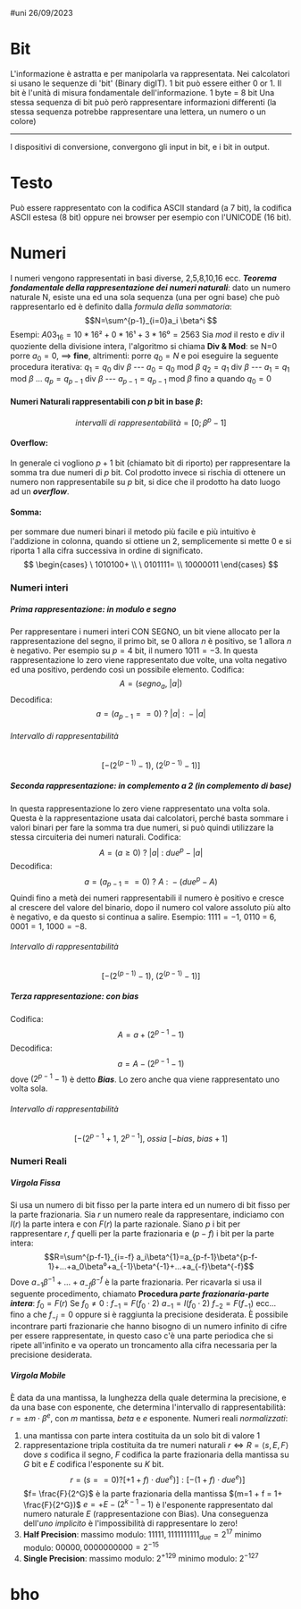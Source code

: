 #uni 26/09/2023
# Bit
L'informazione è astratta e per manipolarla va rappresentata. Nei calcolatori si usano le sequenze di 'bit' (Binary digIT).
1 bit può essere either 0 or 1.
Il bit è l'unità di misura fondamentale dell'informazione.
1 byte = 8 bit
Una stessa sequenza di bit può però rappresentare informazioni differenti (la stessa sequenza potrebbe rappresentare una lettera, un numero o un colore)

---
I dispositivi di conversione, convergono gli input in bit, e i bit in output.
# Testo
Può essere rappresentato con la codifica ASCII standard (a 7 bit), la codifica ASCII estesa (8 bit) oppure nei browser per esempio con l'UNICODE (16 bit).
# Numeri
I numeri vengono rappresentati in basi diverse, 2,5,8,10,16 ecc.
___Teorema fondamentale della rappresentazione dei numeri naturali___:
	dato un numero naturale N, esiste una ed una sola sequenza (una per ogni base) che può rappresentarlo ed è definito dalla _formula della sommatoria_: $$N=\sum^{p-1}_{i=0}a_i \beta^i $$
	Esempi:
		$A03_{16}=10*16²+0*16¹+3*16⁰=2563$
	Sia _mod_ il resto e _div_ il quoziente della divisione intera, l'algoritmo si chiama __Div & Mod__:
		se N=0 porre $a_0 = 0$, $\implies$ __fine__,
		altrimenti: porre $q_0=N$ e poi eseguire la seguente procedura iterativa:
			$q_1 = q_0$ div $\beta$ --- $a_0 = q_0$ mod $\beta$
			$q_2 = q_1$ div $\beta$ --- $a_1 = q_1$ mod $\beta$
			...
			$q_p = q_{p-1}$ div $\beta$ --- $a_{p-1} = q_{p-1}$ mod $\beta$
		fino a quando $q_0 = 0$ 
#### Numeri Naturali rappresentabili con $p$ bit in base $\beta$:
$$intervalli\ di\ rappresentabilità=[0;\beta^p-1]$$
#### Overflow:
In generale ci vogliono $p+1$ bit (chiamato bit di riporto) per rappresentare la somma tra due numeri di $p$ bit. Col prodotto invece si rischia di ottenere un numero non rappresentabile su $p$ bit, si dice che il prodotto ha dato luogo ad un ___overflow___.
#### Somma:
per sommare due numeri binari il metodo più facile e più intuitivo è l'addizione in colonna, quando si ottiene un 2, semplicemente si mette 0 e si riporta 1 alla cifra successiva in ordine di significato. $$ \begin{cases} \ 1010100+ \\ \ 0101111= \\ 10000011 \end{cases} $$
### Numeri interi
##### Prima rappresentazione: in modulo e segno
Per rappresentare i numeri interi CON SEGNO, un bit viene allocato per la rappresentazione del segno, il primo bit, se $0$ allora $n$ è positivo, se $1$ allora $n$ è negativo. Per esempio su $p=4$ bit, il numero $1011 = -3$. In questa rappresentazione lo zero viene rappresentato due volte, una volta negativo ed una positivo, perdendo così un possibile elemento.
Codifica: $$A = (segno_a, \ |a|)$$
Decodifica: $$a = (a_{p-1} == 0 ) \ ? \ |a| \ : \ -|a|$$
###### Intervallo di rappresentabilità
$$[-(2^{(p-1)}-1), \ (2^{(p-1)}-1)]$$
##### Seconda rappresentazione: in complemento a 2 (in complemento di base)
In questa rappresentazione lo zero viene rappresentato una volta sola. Questa è la rappresentazione usata dai calcolatori, perché basta sommare i valori binari per fare la somma tra due numeri, si può quindi utilizzare la stessa circuiteria dei numeri naturali.
Codifica: $$A = (a \geq 0) \ ? \ |a| \ : \ due^p - |a|$$
Decodifica: $$a = (a_{p-1} == 0 ) \ ? \ A \ : \ -(due^p - A)$$Quindi fino a metà dei numeri rappresentabili il numero è positivo e cresce al crescere del valore del binario, dopo il numero col valore assoluto più alto è negativo, e da questo si continua a salire. Esempio: $1111 = -1$, $0110$ = 6, $0001 = 1$, $1000 = -8$.
###### Intervallo di rappresentabilità
$$[-(2^{(p-1)}-1), \ (2^{(p-1)}-1)]$$
##### Terza rappresentazione: con bias
Codifica: $$A = a + (2^{p-1} - 1 )$$
Decodifica: $$a = A - (2^{p - 1} - 1) $$
dove $(2^{p-1} - 1)$ è detto ___Bias___.
Lo zero anche qua viene rappresentato uno volta sola.
###### Intervallo di rappresentabilità 
$$[-(2^{p-1}+1, \ 2^{p-1}], \ ossia \ [-bias, \ bias + 1]$$
### Numeri Reali
##### Virgola Fissa
Si usa un numero di bit fisso per la parte intera ed un numero di bit fisso per la parte frazionaria. Sia $r$ un numero reale da rappresentare, indiciamo con $I(r)$ la parte intera e con $F(r)$ la parte razionale. Siano $p$ i bit per rappresentare $r$, $f$ quelli per la parte frazionaria e $(p-f)$ i bit per la parte intera: $$R=\sum^{p-f-1}_{i=-f} a_i\beta^{1}=a_{p-f-1}\beta^{p-f-1}+...+a_0\beta⁰+a_{-1}\beta^{-1}+...+a_{-f}\beta^{-f}$$
Dove $a_{-1}\beta^{-1}+...+a_{-f}\beta^{-f}$ è la parte frazionaria. Per ricavarla si usa il seguente procedimento, chiamato __Procedura _parte frazionaria-parte intera___:
$f_0=F(r)$
Se $f_0 \neq 0$ :
$f_{-1} = F(f_0 \cdot 2)$    $a_{-1} = I(f_0 \cdot 2)$
$f_{-2} = F(f_{-1})$  ecc...
fino a che $f_{-j} = 0$ oppure si è raggiunta la precisione desiderata.
È possibile incontrare parti frazionarie che hanno bisogno di un numero infinito di cifre per essere rappresentate, in questo caso c'è una parte periodica che si ripete all'infinito e va operato un troncamento alla cifra necessaria per la precisione desiderata.
##### Virgola Mobile
È data da una mantissa, la lunghezza della quale determina la precisione, e da una base con esponente, che determina l'intervallo di rappresentabilità: $r=\pm m \cdot \beta^e$, con $m$ mantissa, $beta$ e $e$ esponente.
Numeri reali _normalizzati_:
1. una mantissa con parte intera costituita da un solo bit di valore $1$
2. rappresentazione tripla costituita da tre numeri naturali
$r \iff R = \langle s, E, F \rangle$ dove $s$ codifica il segno, $F$ codifica la parte frazionaria della mantissa su $G$ bit e $E$ codifica l'esponente su $K$ bit. $$r = (s == 0) ? [+1+f) \cdot due^e)] : [-(1+f) \cdot due^e)]$$
$f= \frac{F}{2^G}$ è la parte frazionaria della mantissa $(m=1 + f = 1+ \frac{F}{2^G})$ 
$e = +E-(2^{k-1} -1 )$ è l'esponente rappresentato dal numero naturale $E$ (rappresentazione con Bias).
Una conseguenza dell'_uno implicito_ è l'impossibilità di rappresentare lo zero!
1. __Half Precision__: massimo modulo: $11111,1111111111_{due} = 2^{17}$ 
   minimo modulo: $00000,0000000000 = 2^{-15}$ 
2. __Single Precision__: massimo modulo: $2^{+129}$
   minimo modulo: $2^{-127}$ 
# bho

